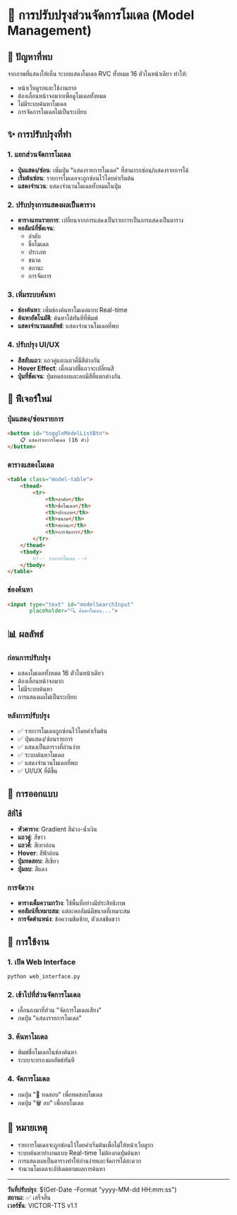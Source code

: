 # 📁 การปรับปรุงส่วนจัดการโมเดล (Model Management)

## 🎯 ปัญหาที่พบ

จากภาพที่แสดงให้เห็น ระบบแสดงโมเดล RVC ทั้งหมด 16 ตัวในหน้าเดียว ทำให้:
- หน้าเว็บดูรกและใช้งานยาก
- ต้องเลื่อนหน้าจอมากเพื่อดูโมเดลทั้งหมด
- ไม่มีระบบค้นหาโมเดล
- การจัดการโมเดลไม่เป็นระเบียบ

## ✨ การปรับปรุงที่ทำ

### 1. แยกส่วนจัดการโมเดล
- **ปุ่มแสดง/ซ่อน**: เพิ่มปุ่ม "แสดงรายการโมเดล" ที่สามารถซ่อน/แสดงรายการได้
- **เริ่มต้นซ่อน**: รายการโมเดลจะถูกซ่อนไว้โดยค่าเริ่มต้น
- **แสดงจำนวน**: แสดงจำนวนโมเดลทั้งหมดในปุ่ม

### 2. ปรับปรุงการแสดงผลเป็นตาราง
- **ตารางแทนรายการ**: เปลี่ยนจากการแสดงเป็นรายการเป็นการแสดงเป็นตาราง
- **คอลัมน์ที่ชัดเจน**: 
  - ลำดับ
  - ชื่อโมเดล
  - ประเภท
  - ขนาด
  - สถานะ
  - การจัดการ

### 3. เพิ่มระบบค้นหา
- **ช่องค้นหา**: เพิ่มช่องค้นหาโมเดลแบบ Real-time
- **ค้นหาอัตโนมัติ**: ค้นหาได้ทันทีที่พิมพ์
- **แสดงจำนวนผลลัพธ์**: แสดงจำนวนโมเดลที่พบ

### 4. ปรับปรุง UI/UX
- **สีสลับแถว**: แถวคู่และแถวคี่มีสีต่างกัน
- **Hover Effect**: เมื่อเมาส์ชี้แถวจะเปลี่ยนสี
- **ปุ่มที่ชัดเจน**: ปุ่มทดสอบและลบมีสีที่แตกต่างกัน

## 🔧 ฟีเจอร์ใหม่

### ปุ่มแสดง/ซ่อนรายการ
```html
<button id="toggleModelListBtn">
    📋 แสดงรายการโมเดล (16 ตัว)
</button>
```

### ตารางแสดงโมเดล
```html
<table class="model-table">
    <thead>
        <tr>
            <th>ลำดับ</th>
            <th>ชื่อโมเดล</th>
            <th>ประเภท</th>
            <th>ขนาด</th>
            <th>สถานะ</th>
            <th>การจัดการ</th>
        </tr>
    </thead>
    <tbody>
        <!-- รายการโมเดล -->
    </tbody>
</table>
```

### ช่องค้นหา
```html
<input type="text" id="modelSearchInput" 
       placeholder="🔍 ค้นหาโมเดล...">
```

## 📊 ผลลัพธ์

### ก่อนการปรับปรุง
- แสดงโมเดลทั้งหมด 16 ตัวในหน้าเดียว
- ต้องเลื่อนหน้าจอมาก
- ไม่มีระบบค้นหา
- การแสดงผลไม่เป็นระเบียบ

### หลังการปรับปรุง
- ✅ รายการโมเดลถูกซ่อนไว้โดยค่าเริ่มต้น
- ✅ ปุ่มแสดง/ซ่อนรายการ
- ✅ แสดงเป็นตารางที่อ่านง่าย
- ✅ ระบบค้นหาโมเดล
- ✅ แสดงจำนวนโมเดลที่พบ
- ✅ UI/UX ที่ดีขึ้น

## 🎨 การออกแบบ

### สีที่ใช้
- **หัวตาราง**: Gradient สีม่วง-น้ำเงิน
- **แถวคู่**: สีขาว
- **แถวคี่**: สีเทาอ่อน
- **Hover**: สีฟ้าอ่อน
- **ปุ่มทดสอบ**: สีเขียว
- **ปุ่มลบ**: สีแดง

### การจัดวาง
- **ตารางเต็มความกว้าง**: ใช้พื้นที่อย่างมีประสิทธิภาพ
- **คอลัมน์ที่เหมาะสม**: แต่ละคอลัมน์มีขนาดที่เหมาะสม
- **การจัดตำแหน่ง**: ข้อความชิดซ้าย, ตัวเลขชิดขวา

## 🚀 การใช้งาน

### 1. เปิด Web Interface
```bash
python web_interface.py
```

### 2. เข้าไปที่ส่วนจัดการโมเดล
- เลื่อนลงมาที่ส่วน "จัดการโมเดลเสียง"
- กดปุ่ม "แสดงรายการโมเดล"

### 3. ค้นหาโมเดล
- พิมพ์ชื่อโมเดลในช่องค้นหา
- ระบบจะกรองผลลัพธ์ทันที

### 4. จัดการโมเดล
- กดปุ่ม "🧪 ทดสอบ" เพื่อทดสอบโมเดล
- กดปุ่ม "🗑️ ลบ" เพื่อลบโมเดล

## 📝 หมายเหตุ

- รายการโมเดลจะถูกซ่อนไว้โดยค่าเริ่มต้นเพื่อไม่ให้หน้าเว็บดูรก
- ระบบค้นหาทำงานแบบ Real-time ไม่ต้องกดปุ่มค้นหา
- การแสดงผลเป็นตารางทำให้อ่านง่ายและจัดการได้สะดวก
- จำนวนโมเดลจะอัปเดตตามผลการค้นหา

---

**วันที่ปรับปรุง**: $(Get-Date -Format "yyyy-MM-dd HH:mm:ss")  
**สถานะ**: ✅ เสร็จสิ้น  
**เวอร์ชัน**: VICTOR-TTS v1.1 